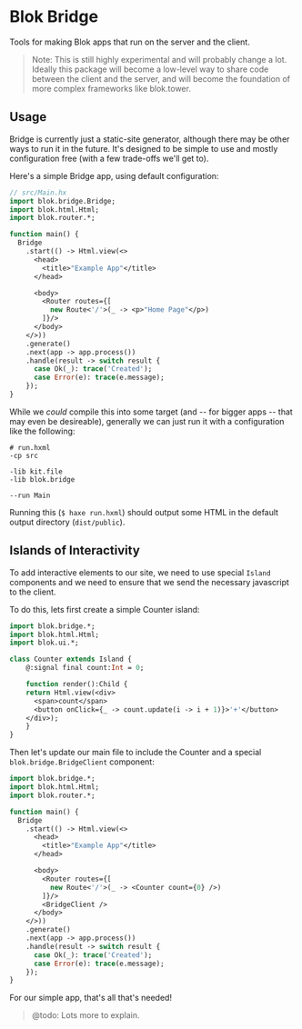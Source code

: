 Blok Bridge
===========

Tools for making Blok apps that run on the server and the client.

> Note: This is still highly experimental and will probably change a lot. Ideally this package will become a low-level way to share code between the client and the server, and will become the foundation of more complex frameworks like blok.tower.

Usage
-----

Bridge is currently just a static-site generator, although there may be other ways to run it in the future. It's designed to be simple to use and mostly configuration free (with a few trade-offs we'll get to).

Here's a simple Bridge app, using default configuration:

```haxe
// src/Main.hx
import blok.bridge.Bridge;
import blok.html.Html;
import blok.router.*;

function main() {
  Bridge
    .start(() -> Html.view(<>
      <head>
        <title>"Example App"</title>
      </head>

      <body>
        <Router routes={[
          new Route<'/'>(_ -> <p>"Home Page"</p>)
        ]}/>
      </body>
    </>))
    .generate()
    .next(app -> app.process())
    .handle(result -> switch result {
      case Ok(_): trace('Created');
      case Error(e): trace(e.message);
    });
}
```

While we *could* compile this into some target (and -- for bigger apps -- that may even be desireable), generally we can just run it with a configuration like the following:

```hxml
# run.hxml
-cp src

-lib kit.file
-lib blok.bridge

--run Main
```

Running this (`$ haxe run.hxml`) should output some HTML in the default output directory (`dist/public`).

Islands of Interactivity
------------------------

To add interactive elements to our site, we need to use special `Island` components and we need to ensure that we send the necessary javascript to the client.

To do this, lets first create a simple Counter island:

```haxe
import blok.bridge.*;
import blok.html.Html;
import blok.ui.*;

class Counter extends Island {
	@:signal final count:Int = 0;

	function render():Child {
    return Html.view(<div>
      <span>count</span>
      <button onClick={_ -> count.update(i -> i + 1)}>'+'</button>
    </div>);
	}
}
```

Then let's update our main file to include the Counter and a special `blok.bridge.BridgeClient` component: 

```haxe
import blok.bridge.*;
import blok.html.Html;
import blok.router.*;

function main() {
  Bridge
    .start(() -> Html.view(<>
      <head>
        <title>"Example App"</title>
      </head>

      <body>
        <Router routes={[
          new Route<'/'>(_ -> <Counter count={0} />)
        ]}/>
        <BridgeClient />
      </body>
    </>))
    .generate()
    .next(app -> app.process())
    .handle(result -> switch result {
      case Ok(_): trace('Created');
      case Error(e): trace(e.message);
    });
}
```

For our simple app, that's all that's needed!

> @todo: Lots more to explain.
